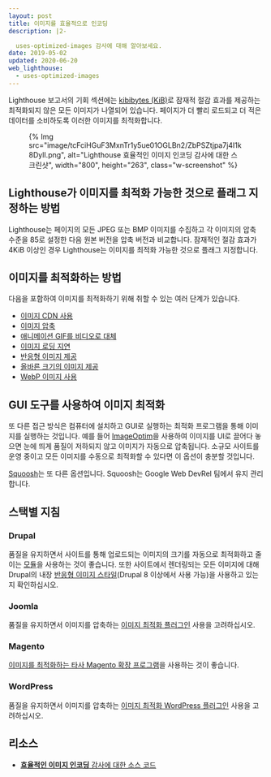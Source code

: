 ```yaml
---
layout: post
title: 이미지를 효율적으로 인코딩
description: |2-

  uses-optimized-images 감사에 대해 알아보세요.
date: 2019-05-02
updated: 2020-06-20
web_lighthouse:
  - uses-optimized-images
---
```


Lighthouse 보고서의 기회 섹션에는 [kibibytes (KiB)](https://en.wikipedia.org/wiki/Kibibyte)로 잠재적 절감 효과를 제공하는 최적화되지 않은 모든 이미지가 나열되어 있습니다. 페이지가 더 빨리 로드되고 더 적은 데이터를 소비하도록 이러한 이미지를 최적화합니다.

<figure class="w-figure">{% Img src="image/tcFciHGuF3MxnTr1y5ue01OGLBn2/ZbPSZtjpa7j4I1k8DylI.png", alt="Lighthouse 효율적인 이미지 인코딩 감사에 대한 스크린샷", width="800", height="263", class="w-screenshot" %}</figure>

## Lighthouse가 이미지를 최적화 가능한 것으로 플래그 지정하는 방법

Lighthouse는 페이지의 모든 JPEG 또는 BMP 이미지를 수집하고 각 이미지의 압축 수준을 85로 설정한 다음 원본 버전을 압축 버전과 비교합니다. 잠재적인 절감 효과가 4KiB 이상인 경우 Lighthouse는 이미지를 최적화 가능한 것으로 플래그 지정합니다.

## 이미지를 최적화하는 방법

다음을 포함하여 이미지를 최적화하기 위해 취할 수 있는 여러 단계가 있습니다.

- [이미지 CDN 사용](/image-cdns/)
- [이미지 압축](/use-imagemin-to-compress-images)
- [애니메이션 GIF를 비디오로 대체](/replace-gifs-with-videos)
- [이미지 로딩 지연](/use-lazysizes-to-lazyload-images)
- [반응형 이미지 제공](/serve-responsive-images)
- [올바른 크기의 이미지 제공](/serve-images-with-correct-dimensions)
- [WebP 이미지 사용](/serve-images-webp)

## GUI 도구를 사용하여 이미지 최적화

또 다른 접근 방식은 컴퓨터에 설치하고 GUI로 실행하는 최적화 프로그램을 통해 이미지를 실행하는 것입니다. 예를 들어 [ImageOptim](https://imageoptim.com/mac)을 사용하여 이미지를 UI로 끌어다 놓으면 눈에 띄게 품질이 저하되지 않고 이미지가 자동으로 압축됩니다. 소규모 사이트를 운영 중이고 모든 이미지를 수동으로 최적화할 수 있다면 이 옵션이 충분할 것입니다.

[Squoosh](https://squoosh.app/)는 또 다른 옵션입니다. Squoosh는 Google Web DevRel 팀에서 유지 관리합니다.

## 스택별 지침

### Drupal

품질을 유지하면서 사이트를 통해 업로드되는 이미지의 크기를 자동으로 최적화하고 줄이는 [모듈](https://www.drupal.org/project/project_module?f%5B0%5D=&f%5B1%5D=&f%5B2%5D=im_vid_3%3A123&f%5B3%5D=&f%5B4%5D=sm_field_project_type%3Afull&f%5B5%5D=&f%5B6%5D=&text=optimize+images&solrsort=iss_project_release_usage+desc&op=Search)을 사용하는 것이 좋습니다. 또한 사이트에서 렌더링되는 모든 이미지에 대해 Drupal의 내장 [반응형 이미지 스타일](https://www.drupal.org/docs/8/mobile-guide/responsive-images-in-drupal-8)(Drupal 8 이상에서 사용 가능)을 사용하고 있는지 확인하십시오.

### Joomla

품질을 유지하면서 이미지를 압축하는 [이미지 최적화 플러그인](https://extensions.joomla.org/instant-search/?jed_live%5Bquery%5D=performance) 사용을 고려하십시오.

### Magento

[이미지를 최적화하는 타사 Magento 확장 프로그램](https://marketplace.magento.com/catalogsearch/result/?q=optimize%20image)을 사용하는 것이 좋습니다.

### WordPress

품질을 유지하면서 이미지를 압축하는 [이미지 최적화 WordPress 플러그인](https://wordpress.org/plugins/search/optimize+images/) 사용을 고려하십시오.

## 리소스

- [**효율적인 이미지 인코딩** 감사에 대한 소스 코드](https://github.com/GoogleChrome/lighthouse/blob/master/lighthouse-core/audits/byte-efficiency/uses-optimized-images.js)
